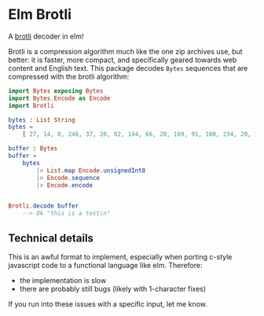 # Elm Brotli

A [brotli](https://github.com/google/brotli) decoder in elm!

Brotli is a compression algorithm much like the one zip archives use, but better: it is faster, more compact, and specifically geared towards web content and English text.
This package decodes `Bytes` sequences that are compressed with the brotli algorithm: 

```elm
import Bytes exposing Bytes
import Bytes.Encode as Encode
import Brotli

bytes : List String
bytes = 
    [ 27, 14, 0, 248, 37, 20, 82, 144, 66, 20, 169, 91, 100, 234, 20, 193 ]

buffer : Bytes
buffer = 
    bytes 
        |> List.map Encode.unsignedInt8 
        |> Encode.sequence
        |> Encode.encode


Brotli.decode buffer 
    --> Ok "this is a test\n" 
```

## Technical details 

This is an awful format to implement, especially when porting c-style javascript code to a functional language like elm.
Therefore: 

* the implementation is slow 
* there are probably still bugs (likely with 1-character fixes)

If you run into these issues with a specific input, let me know.

